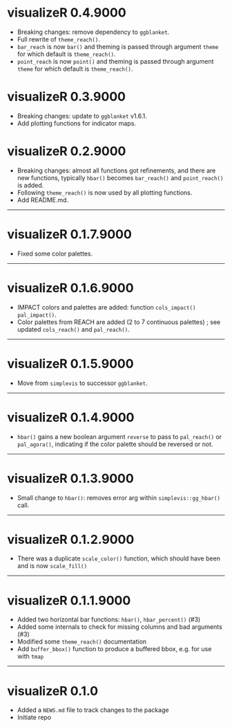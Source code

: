 # visualizeR 0.4.9000

* Breaking changes: remove dependency to `ggblanket`.
* Full rewrite of `theme_reach()`.
* `bar_reach` is now `bar()` and theming is passed through argument `theme` for which default is `theme_reach()`.
* `point_reach` is now `point()` and theming is passed through argument `theme` for which default is `theme_reach()`.


# visualizeR 0.3.9000

* Breaking changes: update to `ggblanket` v1.6.1.
* Add plotting functions for indicator maps.

# visualizeR 0.2.9000

* Breaking changes: almost all functions got refinements, and there are new functions, typically `hbar()` becomes `bar_reach()` and `point_reach()` is added.
* Following `theme_reach()` is now used by all plotting functions.
* Add README.md.

---

# visualizeR 0.1.7.9000

* Fixed some color palettes.

---

# visualizeR 0.1.6.9000

* IMPACT colors and palettes are added: function `cols_impact()` `pal_impact()`.
* Color palettes from REACH are added (2 to 7 continuous palettes) ; see updated `cols_reach()` and `pal_reach()`.

---

# visualizeR 0.1.5.9000

* Move from `simplevis` to successor `ggblanket`.

---

# visualizeR 0.1.4.9000

* `hbar()` gains a new boolean argument `reverse` to pass to `pal_reach()` or `pal_agora()`, indicating if the color palette should be reversed or not.

---

# visualizeR 0.1.3.9000

* Small change to `hbar()`: removes error arg within `simplevis::gg_hbar()` call.

---

# visualizeR 0.1.2.9000

* There was a duplicate `scale_color()` function, which should have been and is now `scale_fill()`

--- 

# visualizeR 0.1.1.9000

* Added two horizontal bar functions: `hbar()`, `hbar_percent()` (#3)
* Added some internals to check for missing columns and bad arguments (#3)
* Modified some `theme_reach()` documentation
* Add `buffer_bbox()` function to produce a buffered bbox, e.g. for use with `tmap`

--- 

# visualizeR 0.1.0

* Added a `NEWS.md` file to track changes to the package
* Initiate repo
